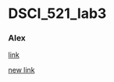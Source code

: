 # DSCI_521_lab3
### Alex

[link](https://github.com/FurFurJohn/DSCI_521_lab3/blob/master/Lab3_Another_Markdown.html)


[new link](https://rawgit.com/FurFurJohn/DSCI_521_lab3/master/Lab3_Another_Markdown.html)
